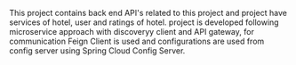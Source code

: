 This project contains back end API's related to this project and project have services of hotel, user and ratings of hotel. project is developed following microservice approach with discoveryy client and API gateway, for communication Feign Client is used and configurations are used from config server using Spring Cloud Config Server. 
